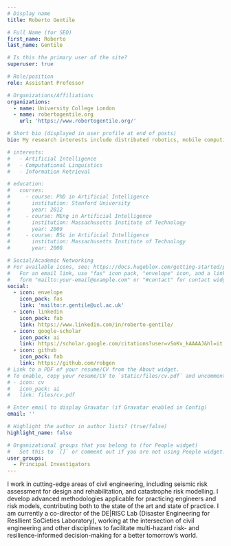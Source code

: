 ```yaml
---
# Display name
title: Roberto Gentile

# Full Name (for SEO)
first_name: Roberto
last_name: Gentile

# Is this the primary user of the site?
superuser: true

# Role/position
role: Assistant Professor

# Organizations/Affiliations
organizations:
  - name: University College London
  - name: robertogentile.org
    url: 'https://www.robertogentile.org/'

# Short bio (displayed in user profile at end of posts)
bio: My research interests include distributed robotics, mobile computing and programmable matter.

# interests:
#   - Artificial Intelligence
#   - Computational Linguistics
#   - Information Retrieval

# education:
#   courses:
#     - course: PhD in Artificial Intelligence
#       institution: Stanford University
#       year: 2012
#     - course: MEng in Artificial Intelligence
#       institution: Massachusetts Institute of Technology
#       year: 2009
#     - course: BSc in Artificial Intelligence
#       institution: Massachusetts Institute of Technology
#       year: 2008

# Social/Academic Networking
# For available icons, see: https://docs.hugoblox.com/getting-started/page-builder/#icons
#   For an email link, use "fas" icon pack, "envelope" icon, and a link in the
#   form "mailto:your-email@example.com" or "#contact" for contact widget.
social:
  - icon: envelope
    icon_pack: fas
    link: 'mailto:r.gentile@ucl.ac.uk'
  - icon: linkedin
    icon_pack: fab
    link: https://www.linkedin.com/in/roberto-gentile/
  - icon: google-scholar
    icon_pack: ai
    link: https://scholar.google.com/citations?user=vSoKv_kAAAAJ&hl=it
  - icon: github
    icon_pack: fab
    link: https://github.com/robgen
# Link to a PDF of your resume/CV from the About widget.
# To enable, copy your resume/CV to `static/files/cv.pdf` and uncomment the lines below.
# - icon: cv
#   icon_pack: ai
#   link: files/cv.pdf

# Enter email to display Gravatar (if Gravatar enabled in Config)
email: ''

# Highlight the author in author lists? (true/false)
highlight_name: false

# Organizational groups that you belong to (for People widget)
#   Set this to `[]` or comment out if you are not using People widget.
user_groups:
  - Principal Investigators
---
```


I work in cutting-edge areas of civil engineering, including seismic risk assessment for design and rehabilitation, and catastrophe risk modelling. I develop advanced methodologies applicable for practicing engineers and risk models, contributing both to the state of the art and state of practice. I am currently a co-director of the DE|RISC Lab (Disaster Engineering for ResIlient SoCieties Laboratory), working at the intersection of civil engineering and other disciplines to facilitate multi-hazard risk- and resilience-informed decision-making for a better tomorrow’s world.